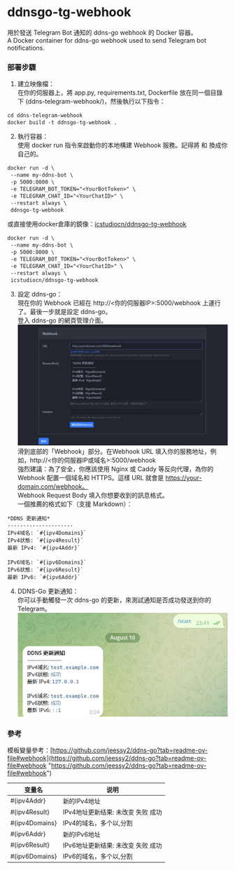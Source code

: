 # ddnsgo-tg-webhook
用於發送 Telegram Bot 通知的 ddns-go webhook 的 Docker 容器。  
A Docker container for ddns-go webhook used to send Telegram bot notifications.
  
### 部署步驟

1. 建立映像檔：  
在你的伺服器上，將 app.py, requirements.txt, Dockerfile 放在同一個目錄下 (ddns-telegram-webhook/)，然後執行以下指令：
```
cd ddns-telegram-webhook
docker build -t ddnsgo-tg-webhook .
```

2. 執行容器：  
使用 docker run 指令來啟動你的本地構建 Webhook 服務。記得將 <YourBotToken> 和 <YourChatID> 換成你自己的。
```
docker run -d \
 --name my-ddns-bot \
 -p 5000:8000 \
 -e TELEGRAM_BOT_TOKEN="<YourBotToken>" \
 -e TELEGRAM_CHAT_ID="<YourChatID>" \
 --restart always \
 ddnsgo-tg-webhook
```
或直接使用docker倉庫的鏡像：[icstudiocn/ddnsgo-tg-webhook](https://hub.docker.com/r/icstudiocn/ddnsgo-tg-webhook)
```
docker run -d \
 --name my-ddns-bot \
 -p 5000:8000 \
 -e TELEGRAM_BOT_TOKEN="<YourBotToken>" \
 -e TELEGRAM_CHAT_ID="<YourChatID>" \
 --restart always \
 icstudiocn/ddnsgo-tg-webhook
```

3. 設定 ddns-go：  
現在你的 Webhook 已經在 http://<你的伺服器IP>:5000/webhook 上運行了。最後一步就是設定 ddns-go。  
登入 ddns-go 的網頁管理介面。  
![ddns-go](https://github.com/icstudiochina/ddnsgo-tg-webhook/blob/master/ddns-go.jpg)
滑到底部的「Webhook」部分。在Webhook URL 填入你的服務地址，例如，http://<你的伺服器IP或域名>:5000/webhook  
強烈建議：為了安全，你應該使用 Nginx 或 Caddy 等反向代理，為你的 Webhook 配置一個域名和 HTTPS。這樣 URL 就會是 https://your-domain.com/webhook。  
Webhook Request Body 填入你想要收到的訊息格式。   
一個推薦的格式如下（支援 Markdown）：
```
*DDNS 更新通知*
---------------------
IPv4域名: `#{ipv4Domains}`
IPv4狀態: `#{ipv4Result}`
最新 IPv4: `#{ipv4Addr}`
    
IPv6域名: `#{ipv6Domains}`
IPv6狀態: `#{ipv6Result}`
最新 IPv6: `#{ipv6Addr}`
```

4. DDNS-Go 更新通知：  
你可以手動觸發一次 ddns-go 的更新，來測試通知是否成功發送到你的 Telegram。
![tg-bot](https://github.com/icstudiochina/ddnsgo-tg-webhook/blob/master/tg-bot.jpg)

### 參考
模板變量參考：[https://github.com/jeessy2/ddns-go?tab=readme-ov-file#webhook](https://github.com/jeessy2/ddns-go?tab=readme-ov-file#webhook "https://github.com/jeessy2/ddns-go?tab=readme-ov-file#webhook")

| 变量名 | 说明 |
| ------------ | ------------ |
| #{ipv4Addr} | 新的IPv4地址 |
| #{ipv4Result} | IPv4地址更新结果: 未改变 失败 成功 |
| #{ipv4Domains} | IPv4的域名，多个以,分割 |
| #{ipv6Addr} | 新的IPv6地址 |
| #{ipv6Result} | IPv6地址更新结果: 未改变 失败 成功 |
| #{ipv6Domains} | IPv6的域名，多个以,分割 |
